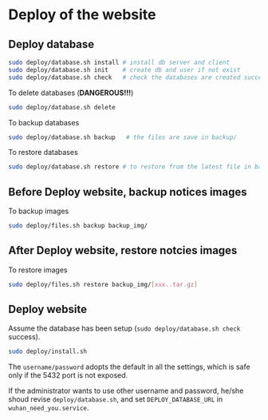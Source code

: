 
# Deploy of the website

## Deploy database

```bash
sudo deploy/database.sh install # install db server and client
sudo deploy/database.sh init    # create db and user if not exist
sudo deploy/database.sh check   # check the databases are created successfully
```

To delete databases (**DANGEROUS!!!**)
```bash
sudo deploy/database.sh delete
```

To backup databases
```bash
sudo deploy/database.sh backup   # the files are save in backup/
```

To restore databases
```bash
sudo deploy/database.sh restore # to restore from the latest file in backup/
```

## Before Deploy website, backup notices images

To backup images 
```bash
sudo deploy/files.sh backup backup_img/
```

## After Deploy website, restore notcies images 
To restore images   
```bash
sudo deploy/files.sh restore backup_img/[xxx..tar.gz]
```

## Deploy website

Assume the database has been setup (`sudo deploy/database.sh check` success).

```bash
sudo deploy/install.sh
```

The `username/password` adopts the default in all the settings, which is safe only if the 5432 port is not exposed.

If the administrator wants to use other username and password,
he/she shoud revise `deploy/database.sh`, and set `DEPLOY_DATABASE_URL` in `wuhan_need_you.service`.

